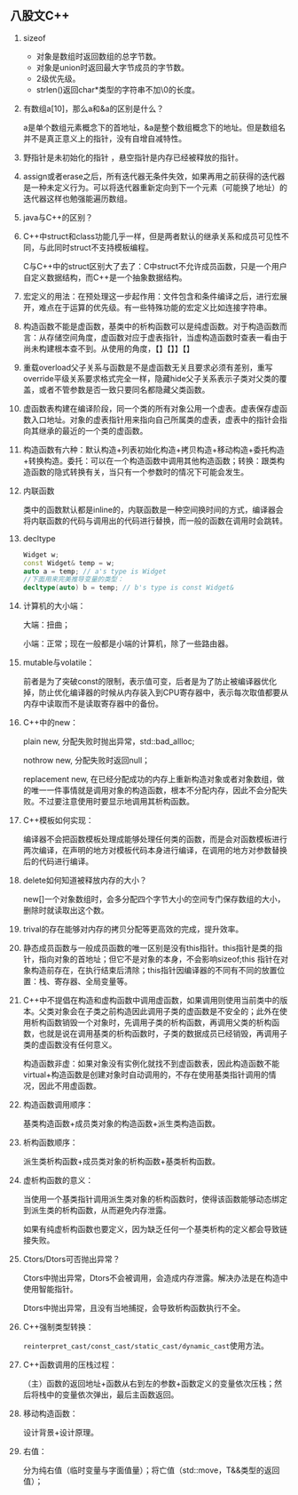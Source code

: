 ## 八股文C++

1. sizeof

   - 对象是数组时返回数组的总字节数。
   - 对象是union时返回最大字节成员的字节数。
   - 2级优先级。
   - strlen()返回char*类型的字符串不加\0的长度。

2. 有数组a[10]，那么a和&a的区别是什么？

   a是单个数组元素概念下的首地址，&a是整个数组概念下的地址。但是数组名并不是真正意义上的指针，没有自增自减特性。

3. 野指针是未初始化的指针 ，悬空指针是内存已经被释放的指针。

4. assign或者erase之后，所有迭代器无条件失效，如果再用之前获得的迭代器是一种未定义行为。可以将迭代器重新定向到下一个元素（可能换了地址）的迭代器这样也勉强能遍历数组。

5. java与C++的区别？

6. C++中struct和class功能几乎一样，但是两者默认的继承关系和成员可见性不同，与此同时struct不支持模板编程。

   C与C++中的struct区别大了去了：C中struct不允许成员函数，只是一个用户自定义数据结构，而C++是一个抽象数据结构。

7. 宏定义的用法：在预处理这一步起作用：文件包含和条件编译之后，进行宏展开，难点在于运算的优先级。有一些特殊功能的宏定义比如连接字符串。

8. 构造函数不能是虚函数，基类中的析构函数可以是纯虚函数。对于构造函数而言：从存储空间角度，虚函数对应于虚表指针，当虚构造函数时查表一看由于尚未构建根本查不到。从使用的角度，【】【】】【】

9. 重载overload父子关系与函数是不是虚函数无关且要求必须有差别，重写override平级关系要求格式完全一样，隐藏hide父子关系表示子类对父类的覆盖，或者不管参数是否一致只要同名都隐藏父类函数。

10. 虚函数表构建在编译阶段，同一个类的所有对象公用一个虚表。虚表保存虚函数入口地址。对象的虚表指针用来指向自己所属类的虚表，虚表中的指针会指向其继承的最近的一个类的虚函数。

11. 构造函数有六种：默认构造+列表初始化构造+拷贝构造+移动构造+委托构造+转换构造。委托：可以在一个构造函数中调用其他构造函数；转换：跟类构造函数的隐式转换有关，当只有一个参数时的情况下可能会发生。

12. 内联函数

    类中的函数默认都是inline的，内联函数是一种空间换时间的方式，编译器会将内联函数的代码与调用出的代码进行替换，而一般的函数在调用时会跳转。

13. decltype

    ```c++
    Widget w;
    const Widget& temp = w;
    auto a = temp; // a's type is Widget
    //下面用来完美推导变量的类型： 
    decltype(auto) b = temp; // b's type is const Widget&
    ```

14. 计算机的大小端：

    大端：扭曲；

    小端：正常；现在一般都是小端的计算机，除了一些路由器。

15. mutable与volatile：

    前者是为了突破const的限制，表示值可变，后者是为了防止被编译器优化掉，防止优化编译器的时候从内存装入到CPU寄存器中，表示每次取值都要从内存中读取而不是读取寄存器中的备份。

16. C++中的new：

    plain new, 分配失败时抛出异常，std::bad_allloc;

    nothrow new, 分配失败时返回null；

    replacement new, 在已经分配成功的内存上重新构造对象或者对象数组，做的唯一一件事情就是调用对象的构造函数，根本不分配内存，因此不会分配失败。不过要注意使用时要显示地调用其析构函数。

17. C++模板如何实现：

    编译器不会把函数模板处理成能够处理任何类的函数，而是会对函数模板进行两次编译，在声明的地方对模板代码本身进行编译，在调用的地方对参数替换后的代码进行编译。

18. delete如何知道被释放内存的大小？ 

    new[]一个对象数组时，会多分配四个字节大小的空间专门保存数组的大小，删除时就读取出这个数。

19. trival的存在能够对内存的拷贝分配等更高效的完成，提升效率。

20. 静态成员函数与一般成员函数的唯一区别是没有this指针。this指针是类的指针，指向对象的首地址；但它不是对象的本身，不会影响sizeof;this 指针在对象构造前存在，在执行结束后清除；this指针因编译器的不同有不同的放置位置：栈、寄存器、全局变量等。

21. C++中不提倡在构造和虚构函数中调用虚函数，如果调用则使用当前类中的版本。父类对象会在子类之前构造因此调用子类的虚函数是不安全的；此外在使用析构函数销毁一个对象时，先调用子类的析构函数，再调用父类的析构函数，也就是说在调用基类的析构函数时，子类的数据成员已经销毁，再调用子类的虚函数没有任何意义。

    构造函数非虚：如果对象没有实例化就找不到虚函数表，因此构造函数不能virtual+构造函数是创建对象时自动调用的，不存在使用基类指针调用的情况，因此不用虚函数。

22. 构造函数调用顺序：

    基类构造函数+成员类对象的构造函数+派生类构造函数。

23. 析构函数顺序：

    派生类析构函数+成员类对象的析构函数+基类析构函数。

24. 虚析构函数的意义：

    当使用一个基类指针调用派生类对象的析构函数时，使得该函数能够动态绑定到派生类的析构函数，从而避免内存泄露。

    如果有纯虚析构函数也要定义，因为缺乏任何一个基类析构的定义都会导致链接失败。

25. Ctors/Dtors可否抛出异常？

    Ctors中抛出异常，Dtors不会被调用，会造成内存泄露。解决办法是在构造中使用智能指针。

    Dtors中抛出异常，且没有当地捕捉，会导致析构函数执行不全。

26. C++强制类型转换：

    `reinterpret_cast/const_cast/static_cast/dynamic_cast`使用方法。

27. C++函数调用的压栈过程：

    （主）函数的返回地址+函数从右到左的参数+函数定义的变量依次压栈；然后将栈中的变量依次弹出，最后主函数返回。

28. 移动构造函数：

    设计背景+设计原理。
    
29. 右值：

    分为纯右值（临时变量与字面值量）；将亡值（std::move，T&&类型的返回值）；

